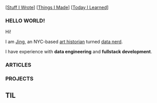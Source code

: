 [[Stuff I Wrote](./#articles)] [[Things I Made](./#projects)] [[Today I Learned](./#til)]

### HELLO WORLD!

Hi! 

I am [Jing](https://www.linkedin.com/in/jingcao1/), an NYC-based [art historian](https://archive-it.org/home/ArtPractical) turned [data nerd](https://opendata.cityofnewyork.us/how-to/#apidocumentation). 

I have experience with **data engineering** and **fullstack development**. 


### ARTICLES

### PROJECTS

## TIL
